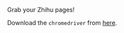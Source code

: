Grab your Zhihu pages!

Download the `chromedriver` from [here](http://chromedriver.storage.googleapis.com/index.html).